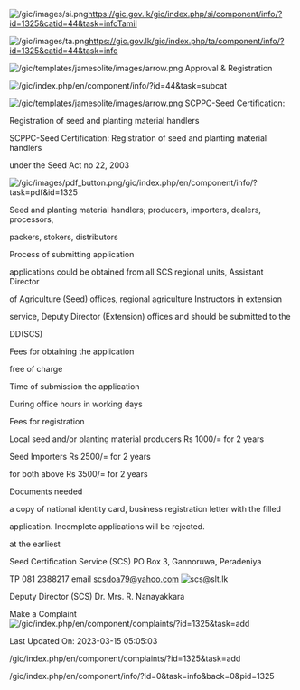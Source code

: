 <!-- Source: https://gic.gov.lk/gic/index.php/en/component/info/?id=1325&catid=44&task=info -->

![/gic/images/si.png](/gic/images/si.png)https://gic.gov.lk/gic/index.php/si/component/info/?id=1325&catid=44&task=infoTamil

![/gic/images/ta.png](/gic/images/ta.png)https://gic.gov.lk/gic/index.php/ta/component/info/?id=1325&catid=44&task=info

![/gic/templates/jamesolite/images/arrow.png](/gic/templates/jamesolite/images/arrow.png) Approval & Registration

![/gic/index.php/en/component/info/?id=44&task=subcat](/gic/index.php/en/component/info/?id=44&task=subcat)

![/gic/templates/jamesolite/images/arrow.png](/gic/templates/jamesolite/images/arrow.png) SCPPC-Seed Certification:

Registration of seed and planting material handlers

SCPPC-Seed Certification: Registration of seed and planting material handlers

under the Seed Act no 22, 2003

![/gic/images/pdf_button.png](/gic/images/pdf_button.png)/gic/index.php/en/component/info/?task=pdf&id=1325

Seed and planting material handlers; producers, importers, dealers, processors,

packers, stokers, distributors

Process of submitting application

applications could be obtained from all SCS regional units, Assistant Director

of Agriculture (Seed) offices, regional agriculture Instructors in extension

service, Deputy Director (Extension) offices and should be submitted to the

DD(SCS)

Fees for obtaining the application

free of charge

Time of submission the application

During office hours in working days

Fees for registration

Local seed and/or planting material producers Rs 1000/= for 2 years

Seed Importers Rs 2500/= for 2 years

for both above Rs 3500/= for 2 years

Documents needed

a copy of national identity card, business registration letter with the filled

application. Incomplete applications will be rejected.

at the earliest

Seed Certification Service (SCS) PO Box 3, Gannoruwa, Peradeniya

TP 081 2388217 email scsdoa79@yahoo.com ![scs@slt.lk](scs@slt.lk)

Deputy Director (SCS) Dr. Mrs. R. Nanayakkara

Make a Complaint ![/gic/index.php/en/component/complaints/?id=1325&task=add](/gic/index.php/en/component/complaints/?id=1325&task=add)

Last Updated On: 2023-03-15 05:05:03

/gic/index.php/en/component/complaints/?id=1325&task=add

/gic/index.php/en/component/info/?id=0&task=info&back=0&pid=1325